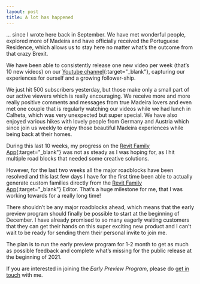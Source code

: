 ```yaml
---
layout: post
title: A lot has happened
---
```


... since I wrote here back in September. We have met wonderful people, explored more of Madeira and have officially received the Portuguese Residence, which allows us to stay here no matter what’s the outcome from that crazy Brexit.

We have been able to consistently release one new video per week (that’s 10 new videos) on our [Youtube channel](https://www.youtube.com/lauzaandmichael){:target="_blank"}, capturing our experiences for ourself and a growing follower-ship.

We just hit 500 subscribers yesterday, but those make only a small part of our active viewers which is really encouraging. We receive more and more really positive comments and messages from true Madeira lovers and  even met one couple that is regularly watching our videos while we had lunch in Calheta, which was very unexpected but super special. We have also enjoyed various hikes with lovely people from Germany and Austria which since join us weekly to enjoy those beautiful Madeira experiences while being back at their homes.

During this last 10 weeks, my progress on the [Revit Family App](https://revitfamily.app){:target="_blank"} was not as steady as I was hoping for, as I hit multiple road blocks that needed some creative solutions.

However, for the last two weeks all the major roadblocks have been resolved and this last few days I have for the first time been able to actually generate custom families directly from the [Revit Family App](https://revitfamily.app){:target="_blank"} Editor. That’s a huge milestone for me, that I was working towards for a really long time!

There shouldn’t be any major roadblocks ahead, which means that the early preview program should finally be possible to start at the beginning of December. I have already promised to so many eagerly waiting customers that they can get their hands on this super exciting new product and I can’t wait to be ready for sending them their personal invite to join me.

The plan is to run the early preview program for 1-2 month to get as much as possible feedback and complete what’s missing for the public release at the beginning of 2021.

If you are interested in joining the *Early Preview Program*, please do [get in touch](mailto:michael@revit-content.com) with me.
